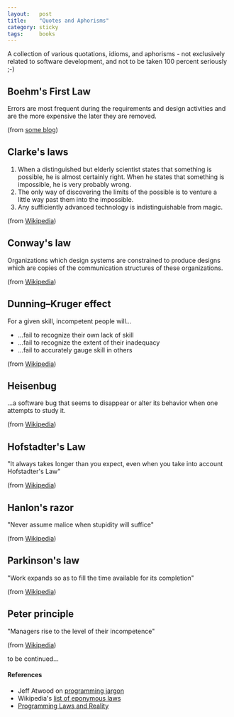 ```yaml
---
layout:   post
title:    "Quotes and Aphorisms"
category: sticky
tags:     books
---
```


A collection of various quotations, idioms, and aphorisms - not exclusively related to software development, and not to be taken 100 percent seriously ;-)

## Boehm's First Law

Errors are most frequent during the requirements and design activities and are the more expensive the later they are removed.

(from [some blog](http://kazimabdullah.blogspot.co.at/2013/04/laws-of-software-development.html))

## Clarke's laws
   
1. When a distinguished but elderly scientist states that something is possible, he is almost certainly right. When he states that something is impossible, he is very probably wrong.
2. The only way of discovering the limits of the possible is to venture a little way past them into the impossible.
3. Any sufficiently advanced technology is indistinguishable from magic. 

(from [Wikipedia](https://en.wikipedia.org/wiki/Clarke%27s_three_laws))

## Conway's law

Organizations which design systems are constrained to produce designs which are copies of the communication structures of these organizations.

(from [Wikipedia](https://en.wikipedia.org/wiki/Conway%27s_law))

## Dunning–Kruger effect

For a given skill, incompetent people will...

* ...fail to recognize their own lack of skill
* ...fail to recognize the extent of their inadequacy
* ...fail to accurately gauge skill in others

(from [Wikipedia](https://en.wikipedia.org/wiki/Dunning%E2%80%93Kruger_effect))

## Heisenbug

...a software bug that seems to disappear or alter its behavior when one attempts to study it.

(from [Wikipedia](https://en.wikipedia.org/wiki/Heisenbug))

## Hofstadter's Law

"It always takes longer than you expect, even when you take into account Hofstadter's Law"

(from [Wikipedia](https://en.wikipedia.org/wiki/Hofstadter%27s_law))

## Hanlon's razor

"Never assume malice when stupidity will suffice"

(from [Wikipedia](https://en.wikipedia.org/wiki/Hanlon%27s_razor))

## Parkinson's law

"Work expands so as to fill the time available for its completion"

(from [Wikipedia](https://en.wikipedia.org/wiki/Parkinson%27s_law))

## Peter principle

"Managers rise to the level of their incompetence"

(from [Wikipedia](https://en.wikipedia.org/wiki/Peter_principle))

to be continued...


#### References

* Jeff Atwood on [programming jargon](https://blog.codinghorror.com/new-programming-jargon/)
* Wikipedia's [list of eponymous laws](https://en.wikipedia.org/wiki/List_of_eponymous_laws)
* [Programming Laws and Reality](http://www.drdobbs.com/architecture-and-design/programming-laws-and-reality-do-we-know/240166164)
